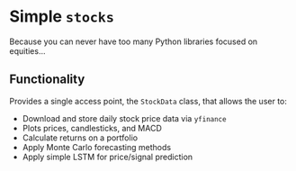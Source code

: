 # Simple `stocks`
Because you can never have too many Python libraries focused on equities...

## Functionality
Provides a single access point, the `StockData` class, that allows the user to:
 - Download and store daily stock price data via `yfinance`
 - Plots prices, candlesticks, and MACD
 - Calculate returns on a portfolio
 - Apply Monte Carlo forecasting methods
 - Apply simple LSTM for price/signal prediction
